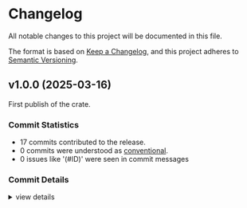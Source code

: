 # Changelog

All notable changes to this project will be documented in this file.

The format is based on [Keep a Changelog](https://keepachangelog.com/en/1.0.0/),
and this project adheres to [Semantic Versioning](https://semver.org/spec/v2.0.0.html).

## v1.0.0 (2025-03-16)
First publish of the crate.

### Commit Statistics

<csr-read-only-do-not-edit/>

 - 17 commits contributed to the release.
 - 0 commits were understood as [conventional](https://www.conventionalcommits.org).
 - 0 issues like '(#ID)' were seen in commit messages

### Commit Details

<csr-read-only-do-not-edit/>

<details><summary>view details</summary>

 * **Uncategorized**
    - Merge pull request #21 from OliverKillane/enh/logical-plan ([`07f2273`](https://github.com/OliverKillane/emDB/commit/07f2273088700cfc15e0767a727399824491544d))
    - Formatting and minor documentation fixes ([`82e774d`](https://github.com/OliverKillane/emDB/commit/82e774d29f9e2c03d46a3a16a32e620a14ecda0b))
    - Applied semcheck to all examples and small bugfix to update ([`881a53b`](https://github.com/OliverKillane/emDB/commit/881a53bffbf59bd5fa44f3cab19e0aa42984afa0))
    - Bugfix for groupby and foreach generation and added debug file pretty pritning for semcheck ([`d064a4c`](https://github.com/OliverKillane/emDB/commit/d064a4ce00bc52a10c4140ba80f007eddcc018b9))
    - Basic passing through types and expressions for map ([`7a0003a`](https://github.com/OliverKillane/emDB/commit/7a0003a2500f65354a76c06aae6096e434ec3316))
    - Added new linting for combi, added joins, groupby operators ([`d390ec5`](https://github.com/OliverKillane/emDB/commit/d390ec55c9bc4260dd019f7d6afa7239c2ef72ee))
    - Fixed generation of parameters to pass through for enumtrait::impl_trait ([`1aa63df`](https://github.com/OliverKillane/emDB/commit/1aa63df7de72d0f0ca9527ec40ae3353a592d1a9))
    - Simplified table access ([`3b402ce`](https://github.com/OliverKillane/emDB/commit/3b402ce5676d15108bb880c02e07982c4adb40dc))
    - Refactoring and writeup ([`eeadb40`](https://github.com/OliverKillane/emDB/commit/eeadb406f2704ece151ecfbf7ea99fb1a761c096))
    - Basic labelling of operator nodes ([`c363ffd`](https://github.com/OliverKillane/emDB/commit/c363ffd73d7aa8ba1f04996b5bbeadd68c5aaf0c))
    - Feature improvement to enumitem for module imports, and first (poor detail) graph output code ([`1f37256`](https://github.com/OliverKillane/emDB/commit/1f37256d7c9a4a4582b714299d65d770a36a3940))
    - Completed first version of enumtrait ([`c9b89eb`](https://github.com/OliverKillane/emDB/commit/c9b89ebe5e65ee15c1d59fb985916810bbc01877))
    - Moved enumtrait to use combi ([`eea4dce`](https://github.com/OliverKillane/emDB/commit/eea4dce55b48ce2f08b7d42689678e101978e10b))
    - Using chained macro definition-and-call to pass tokens between proc macros in enumtrait ([`eabb439`](https://github.com/OliverKillane/emDB/commit/eabb439e067f5fc10f23391965e8227edaa54473))
    - Reefactored access to dataflow edges into new helper, started basic example for enumtrait ([`108f9cc`](https://github.com/OliverKillane/emDB/commit/108f9ccefbe28de5605774d694043860b9eeb616))
    - Added take operator, fixed missing discards and operator edges ([`3490c07`](https://github.com/OliverKillane/emDB/commit/3490c07bb2b87d16024cd69ee14a753501ad0631))
    - Finished restructuring of operator parse & semantic analysis ([`95d2cf1`](https://github.com/OliverKillane/emDB/commit/95d2cf1943eb4eab310ec53c6ae3d4830fda2936))
</details>

